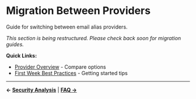 # Migration Between Providers

Guide for switching between email alias providers.

*This section is being restructured. Please check back soon for migration guides.*

**Quick Links:**
- [Provider Overview](../providers/overview.md) - Compare options
- [First Week Best Practices](../getting-started/first-week.md) - Getting started tips

---

**← [Security Analysis](./security.md)** | **[FAQ →](../reference/faq.md)**